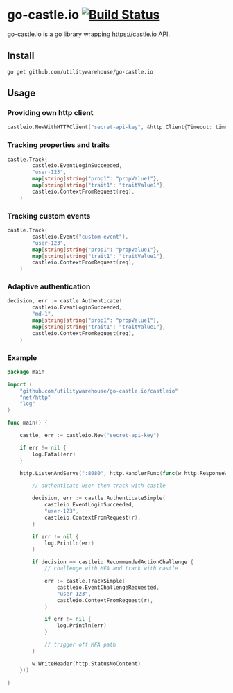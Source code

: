# go-castle.io [![Build Status](https://travis-ci.org/uw-labs/go-castle.io.svg?branch=master)](https://travis-ci.org/uw-labs/go-castle.io)

go-castle.io is a go library wrapping https://castle.io API.

## Install

```
go get github.com/utilitywarehouse/go-castle.io
```

## Usage

### Providing own http client

```go
castleio.NewWithHTTPClient("secret-api-key", &http.Client{Timeout: time.Second * 2})
```

### Tracking properties and traits

```go
castle.Track(
		castleio.EventLoginSucceeded,
		"user-123",
		map[string]string{"prop1": "propValue1"},
		map[string]string{"trait1": "traitValue1"},
		castleio.ContextFromRequest(req),
	)
```

### Tracking custom events

```go
castle.Track(
		castleio.Event("custom-event"),
		"user-123",
		map[string]string{"prop1": "propValue1"},
		map[string]string{"trait1": "traitValue1"},
		castleio.ContextFromRequest(req),
	)
```

### Adaptive authentication

```go
decision, err := castle.Authenticate(
		castleio.EventLoginSucceeded,
		"md-1",
		map[string]string{"prop1": "propValue1"},
		map[string]string{"trait1": "traitValue1"},
		castleio.ContextFromRequest(req),
	)
```

### Example

```go
package main

import (
	"github.com/utilitywarehouse/go-castle.io/castleio"
	"net/http"
	"log"
)

func main() {

	castle, err := castleio.New("secret-api-key")

	if err != nil {
		log.Fatal(err)
	}

	http.ListenAndServe(":8080", http.HandlerFunc(func(w http.ResponseWriter, r *http.Request) {

		// authenticate user then track with castle

		decision, err := castle.AuthenticateSimple(
			castleio.EventLoginSucceeded,
			"user-123",
			castleio.ContextFromRequest(r),
		)

		if err != nil {
			log.Println(err)
		}

		if decision == castleio.RecommendedActionChallenge {
			// challenge with MFA and track with castle

			err := castle.TrackSimple(
				castleio.EventChallengeRequested,
				"user-123",
				castleio.ContextFromRequest(r),
			)

			if err != nil {
				log.Println(err)
			}

			// trigger off MFA path
		}

		w.WriteHeader(http.StatusNoContent)
	}))

}
```